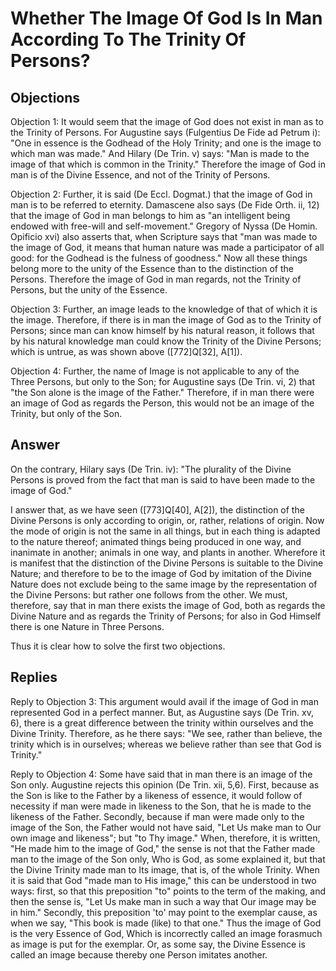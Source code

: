 # Whether The Image Of God Is In Man According To The Trinity Of Persons?

## Objections

Objection 1: It would seem that the image of God does not exist in man as to the Trinity of Persons. For Augustine says (Fulgentius De Fide ad Petrum i): "One in essence is the Godhead of the Holy Trinity; and one is the image to which man was made." And Hilary (De Trin. v) says: "Man is made to the image of that which is common in the Trinity." Therefore the image of God in man is of the Divine Essence, and not of the Trinity of Persons.

Objection 2: Further, it is said (De Eccl. Dogmat.) that the image of God in man is to be referred to eternity. Damascene also says (De Fide Orth. ii, 12) that the image of God in man belongs to him as "an intelligent being endowed with free-will and self-movement." Gregory of Nyssa (De Homin. Opificio xvi) also asserts that, when Scripture says that "man was made to the image of God, it means that human nature was made a participator of all good: for the Godhead is the fulness of goodness." Now all these things belong more to the unity of the Essence than to the distinction of the Persons. Therefore the image of God in man regards, not the Trinity of Persons, but the unity of the Essence.

Objection 3: Further, an image leads to the knowledge of that of which it is the image. Therefore, if there is in man the image of God as to the Trinity of Persons; since man can know himself by his natural reason, it follows that by his natural knowledge man could know the Trinity of the Divine Persons; which is untrue, as was shown above ([772]Q[32], A[1]).

Objection 4: Further, the name of Image is not applicable to any of the Three Persons, but only to the Son; for Augustine says (De Trin. vi, 2) that "the Son alone is the image of the Father." Therefore, if in man there were an image of God as regards the Person, this would not be an image of the Trinity, but only of the Son.

## Answer

On the contrary, Hilary says (De Trin. iv): "The plurality of the Divine Persons is proved from the fact that man is said to have been made to the image of God."

I answer that, as we have seen ([773]Q[40], A[2]), the distinction of the Divine Persons is only according to origin, or, rather, relations of origin. Now the mode of origin is not the same in all things, but in each thing is adapted to the nature thereof; animated things being produced in one way, and inanimate in another; animals in one way, and plants in another. Wherefore it is manifest that the distinction of the Divine Persons is suitable to the Divine Nature; and therefore to be to the image of God by imitation of the Divine Nature does not exclude being to the same image by the representation of the Divine Persons: but rather one follows from the other. We must, therefore, say that in man there exists the image of God, both as regards the Divine Nature and as regards the Trinity of Persons; for also in God Himself there is one Nature in Three Persons.

Thus it is clear how to solve the first two objections.

## Replies

Reply to Objection 3: This argument would avail if the image of God in man represented God in a perfect manner. But, as Augustine says (De Trin. xv, 6), there is a great difference between the trinity within ourselves and the Divine Trinity. Therefore, as he there says: "We see, rather than believe, the trinity which is in ourselves; whereas we believe rather than see that God is Trinity."

Reply to Objection 4: Some have said that in man there is an image of the Son only. Augustine rejects this opinion (De Trin. xii, 5,6). First, because as the Son is like to the Father by a likeness of essence, it would follow of necessity if man were made in likeness to the Son, that he is made to the likeness of the Father. Secondly, because if man were made only to the image of the Son, the Father would not have said, "Let Us make man to Our own image and likeness"; but "to Thy image." When, therefore, it is written, "He made him to the image of God," the sense is not that the Father made man to the image of the Son only, Who is God, as some explained it, but that the Divine Trinity made man to Its image, that is, of the whole Trinity. When it is said that God "made man to His image," this can be understood in two ways: first, so that this preposition "to" points to the term of the making, and then the sense is, "Let Us make man in such a way that Our image may be in him." Secondly, this preposition 'to' may point to the exemplar cause, as when we say, "This book is made (like) to that one." Thus the image of God is the very Essence of God, Which is incorrectly called an image forasmuch as image is put for the exemplar. Or, as some say, the Divine Essence is called an image because thereby one Person imitates another.